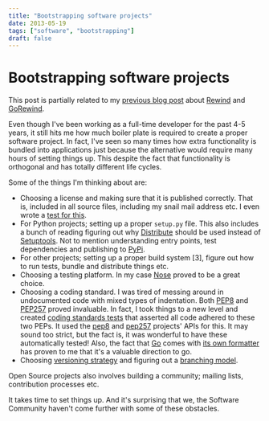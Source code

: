 ```yaml
---
title: "Bootstrapping software projects"
date: 2013-05-19
tags: ["software", "bootstrapping"]
draft: false
---
```


Bootstrapping software projects
===============================

This post is partially related to my [previous blog
post](|filename|CQRS-time-to-rewind.rst) about
[Rewind](http://www.github.com/JensRantil/rewind) and
[GoRewind](http://www.github.com/JensRantil/gorewind).

Even though I've been working as a full-time developer for the past 4-5
years, it still hits me how much boiler plate is required to create a
proper software project. In fact, I've seen so many times how extra
functionality is bundled into applications just because the alternative
would require many hours of setting things up. This despite the fact
that functionality is orthogonal and has totally different life cycles.

Some of the things I'm thinking about are:

-   Choosing a license and making sure that it is published correctly.
    That is, included in all source files, including my snail mail
    address etc. I even wrote a [test for
    this](https://github.com/JensRantil/rewind/blob/develop/rewind/server/test/test_code.py#L80).
-   For Python projects; setting up a proper `setup.py` file. This also
    includes a bunch of reading figuring out why
    [Distribute](https://pypi.python.org/pypi/distribute) should be used
    instead of [Setuptools](https://pypi.python.org/pypi/setuptools).
    Not to mention understanding entry points, test dependencies and
    publishing to [PyPi](https://pypi.python.org/pypi).
-   For other projects; setting up a proper build system \[3\], figure
    out how to run tests, bundle and distribute things etc.
-   Choosing a testing platform. In my case
    [Nose](http://readthedocs.ord/docs/nose/) proved to be a
    great choice.
-   Choosing a coding standard. I was tired of messing around in
    undocumented code with mixed types of indentation. Both
    [PEP8](http://www.python.org/dev/peps/pep-0008/) and
    [PEP257](http://www.python.org/dev/peps/pep-0257/)
    proved invaluable. In fact, I took things to a new level and created
    [coding standards
    tests](https://github.com/JensRantil/rewind/blob/develop/rewind/server/test/test_code.py)
    that asserted all code adhered to these two PEPs. It used the
    [pep8](https://github.com/jcrocholl/pep8) and
    [pep257](https://github.com/GreenSteam/pep257) projects' APIs
    for this. It may sound too strict, but the fact is, it was wonderful
    to have these automatically tested! Also, the fact that
    [Go](http://golang.org) comes with [its own
    formatter](http://golang.org/cmd/go/#hdr-Run_gofmt_on_package_sources)
    has proven to me that it's a valuable direction to go.
-   Choosing [versioning strategy](http://semver.org/) and figuring out
    a [branching
    model](http://nvie.com/posts/a-successful-git-branching-model/).

Open Source projects also involves building a community; mailing lists,
contribution processes etc.

It takes time to set things up. And it's surprising that we, the
Software Community haven't come further with some of these obstacles.
